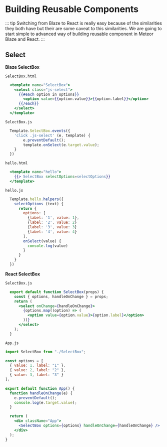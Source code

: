 # Building Reusable Components

::: tip
Switching from Blaze to React is really easy because of the similarities they both have but their are some caveat to this similarities.
We are going to start simple to advanced way of building reusable component in Meteor Blaze and React.
:::

## Select

**Blaze SelectBox**

```SelectBox.html```

```handlebars
  <template name="SelectBox">
    <select class="js-select">
      {{#each option in options}}
        <option value={{option.value}}>{{option.label}}</option>
      {{/each}}
    </select>
  </template>
```

```SelectBox.js```

```js
  Template.SelectBox.events({
    'click .js-select' (e, template) {
        e.preventDefault();
        template.onSelect(e.target.value);
    }
  })
```

```hello.html```

```handlebars
  <template name="hello">
    {{> SelectBox selectOptions=selectOptions}}
  </template>
```

```hello.js```

```js
  Template.hello.helpers({
    selectOptions (text) {
      return {
        options: [
          {label: '1', value: 1},
          {label: '2', value: 2}
          {label: '3', value: 3}
          {label: '4', value: 4}
        ],
        onSelect(value) {
          console.log(value)
        }
      }
    }
  })
```

**React SelectBox**

```SelectBox.js```

```jsx
  export default function SelectBox(props) {
    const { options, handleOnChange } = props;
    return (
      <select onChange={handleOnChange}>
        {options.map((option) => (
          <option value={option.value}>{option.label}</option>
        ))}
      </select>
    );
  }
```

```App.js```

```jsx
import SelectBox from "./SelectBox";

const options = [
  { value: 1, label: "1" },
  { value: 2, label: "2" },
  { value: 3, label: "3" }
];

export default function App() {
  function handleOnChange(e) {
    e.preventDefault();
    console.log(e.target.value);
  }

  return (
    <div className="App">
      <SelectBox options={options} handleOnChange={handleOnChange} />
    </div>
  );
}
```
